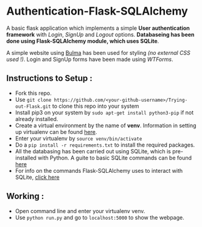 # Authentication-Flask-SQLAlchemy

A basic flask application which implements a simple **User authentication framework** with *Login*, *SignUp* and *Logout* options. **Databaseing has been done using Flask-SQLAlchemy module, which uses SQLite**.

A simple website using [Bulma](https://bulma.io/ "Bulma Website") has been used for styling *(no external CSS used !)*. Login and SignUp forms have been made using *WTForms*.

## Instructions to Setup :

* Fork this repo.
* Use `git clone https://github.com/<your-github-username>/Trying-out-Flask.git` to clone this repo into your system
* Install pip3 on your system by `sudo apt-get install python3-pip` if not already installed.
* Create a virtual environment by the name of **venv**. Information in setting up virtualenv can be found [here](https://docs.python-guide.org/dev/virtualenvs/ "Pipenv & Virtual Environments").
* Enter your virtualenv by `source venv/bin/activate`
* Do a `pip install -r requirements.txt` to install the required packages.
* All the databasing has been carried out using SQLite, which is pre-installed with Python. A guite to basic SQLite commands can be found [here](https://www.tutorialspoint.com/sqlite/ "Basic SQLite")
* For info on the commands Flask-SQLAlchemy uses to interact with SQLite, [click here](https://flask-sqlalchemy.palletsprojects.com/en/2.x/ "Flask-SQLAlchemy Deocumentation")

## Working :

* Open command line and enter your virtualenv venv.
* Use `python run.py` and go to `localhost:5000` to show the webpage.
